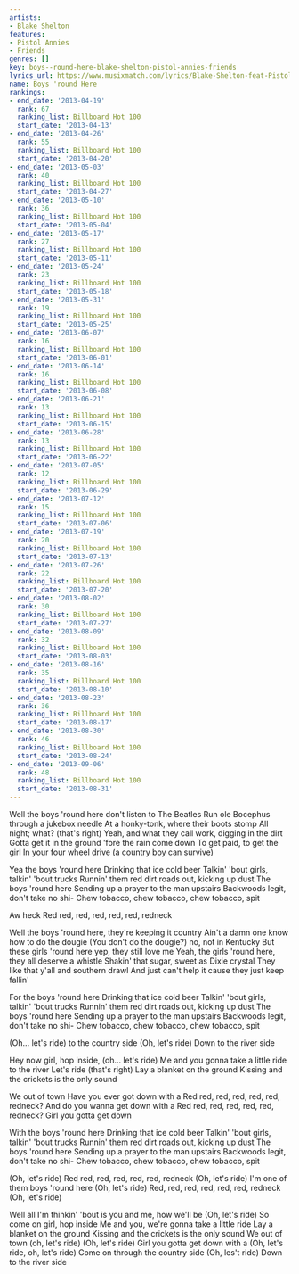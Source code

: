 ```yaml
---
artists:
- Blake Shelton
features:
- Pistol Annies
- Friends
genres: []
key: boys--round-here-blake-shelton-pistol-annies-friends
lyrics_url: https://www.musixmatch.com/lyrics/Blake-Shelton-feat-Pistol-Annies-Friends/Boys-Round-Here
name: Boys 'round Here
rankings:
- end_date: '2013-04-19'
  rank: 67
  ranking_list: Billboard Hot 100
  start_date: '2013-04-13'
- end_date: '2013-04-26'
  rank: 55
  ranking_list: Billboard Hot 100
  start_date: '2013-04-20'
- end_date: '2013-05-03'
  rank: 40
  ranking_list: Billboard Hot 100
  start_date: '2013-04-27'
- end_date: '2013-05-10'
  rank: 36
  ranking_list: Billboard Hot 100
  start_date: '2013-05-04'
- end_date: '2013-05-17'
  rank: 27
  ranking_list: Billboard Hot 100
  start_date: '2013-05-11'
- end_date: '2013-05-24'
  rank: 23
  ranking_list: Billboard Hot 100
  start_date: '2013-05-18'
- end_date: '2013-05-31'
  rank: 19
  ranking_list: Billboard Hot 100
  start_date: '2013-05-25'
- end_date: '2013-06-07'
  rank: 16
  ranking_list: Billboard Hot 100
  start_date: '2013-06-01'
- end_date: '2013-06-14'
  rank: 16
  ranking_list: Billboard Hot 100
  start_date: '2013-06-08'
- end_date: '2013-06-21'
  rank: 13
  ranking_list: Billboard Hot 100
  start_date: '2013-06-15'
- end_date: '2013-06-28'
  rank: 13
  ranking_list: Billboard Hot 100
  start_date: '2013-06-22'
- end_date: '2013-07-05'
  rank: 12
  ranking_list: Billboard Hot 100
  start_date: '2013-06-29'
- end_date: '2013-07-12'
  rank: 15
  ranking_list: Billboard Hot 100
  start_date: '2013-07-06'
- end_date: '2013-07-19'
  rank: 20
  ranking_list: Billboard Hot 100
  start_date: '2013-07-13'
- end_date: '2013-07-26'
  rank: 22
  ranking_list: Billboard Hot 100
  start_date: '2013-07-20'
- end_date: '2013-08-02'
  rank: 30
  ranking_list: Billboard Hot 100
  start_date: '2013-07-27'
- end_date: '2013-08-09'
  rank: 32
  ranking_list: Billboard Hot 100
  start_date: '2013-08-03'
- end_date: '2013-08-16'
  rank: 35
  ranking_list: Billboard Hot 100
  start_date: '2013-08-10'
- end_date: '2013-08-23'
  rank: 36
  ranking_list: Billboard Hot 100
  start_date: '2013-08-17'
- end_date: '2013-08-30'
  rank: 46
  ranking_list: Billboard Hot 100
  start_date: '2013-08-24'
- end_date: '2013-09-06'
  rank: 48
  ranking_list: Billboard Hot 100
  start_date: '2013-08-31'
---
```

Well the boys 'round here don't listen to The Beatles
Run ole Bocephus through a jukebox needle
At a honky-tonk, where their boots stomp
All night; what? (that's right)
Yeah, and what they call work, digging in the dirt
Gotta get it in the ground 'fore the rain come down
To get paid, to get the girl
In your four wheel drive (a country boy can survive)

Yea the boys 'round here
Drinking that ice cold beer
Talkin' 'bout girls, talkin' 'bout trucks
Runnin' them red dirt roads out, kicking up dust
The boys 'round here
Sending up a prayer to the man upstairs
Backwoods legit, don't take no shi-
Chew tobacco, chew tobacco, chew tobacco, spit

Aw heck
Red red, red, red, red, red, redneck

Well the boys 'round here, they're keeping it country
Ain't a damn one know how to do the dougie
(You don't do the dougie?) no, not in Kentucky
But these girls 'round here yep, they still love me
Yeah, the girls 'round here, they all deserve a whistle
Shakin' that sugar, sweet as Dixie crystal
They like that y'all and southern drawl
And just can't help it cause they just keep fallin'

For the boys 'round here
Drinking that ice cold beer
Talkin' 'bout girls, talkin' 'bout trucks
Runnin' them red dirt roads out, kicking up dust
The boys 'round here
Sending up a prayer to the man upstairs
Backwoods legit, don't take no shi-
Chew tobacco, chew tobacco, chew tobacco, spit

(Oh... let's ride) to the country side
(Oh, let's ride)
Down to the river side

Hey now girl, hop inside, (oh... let's ride)
Me and you gonna take a little ride to the river
Let's ride (that's right)
Lay a blanket on the ground
Kissing and the crickets is the only sound

We out of town
Have you ever got down with a
Red red, red, red, red, red, redneck?
And do you wanna get down with a
Red red, red, red, red, red, redneck?
Girl you gotta get down

With the boys 'round here
Drinking that ice cold beer
Talkin' 'bout girls, talkin' 'bout trucks
Runnin' them red dirt roads out, kicking up dust
The boys 'round here
Sending up a prayer to the man upstairs
Backwoods legit, don't take no shi-
Chew tobacco, chew tobacco, chew tobacco, spit

(Oh, let's ride)
Red red, red, red, red, red, redneck
(Oh, let's ride)
I'm one of them boys 'round here
(Oh, let's ride)
Red, red, red, red, red, red, redneck
(Oh, let's ride)

Well all I'm thinkin' 'bout is you and me, how we'll be
(Oh, let's ride)
So come on girl, hop inside
Me and you, we're gonna take a little ride
Lay a blanket on the ground
Kissing and the crickets is the only sound
We out of town (oh, let's ride)
(Oh, let's ride)
Girl you gotta get down with a
(Oh, let's ride, oh, let's ride)
Come on through the country side
(Oh, les't ride)
Down to the river side
